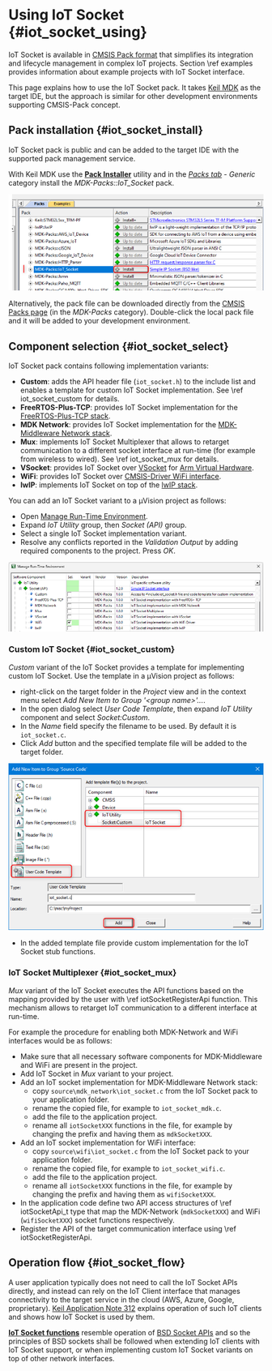 # Using IoT Socket {#iot_socket_using}

IoT Socket is available in [CMSIS Pack format](https://www.open-cmsis-pack.org/) that simplifies its integration and lifecycle management in complex IoT projects. Section \ref examples provides information about example projects with IoT Socket interface.

This page explains how to use the IoT Socket pack. It takes [Keil MDK](https://developer.arm.com/tools-and-software/embedded/keil-mdk) as the target IDE, but the approach is similar for other development environments supporting CMSIS-Pack concept.

## Pack installation {#iot_socket_install}

IoT Socket pack is public and can be added to the target IDE with the supported pack management service.

With Keil MDK use the [**Pack Installer**](https://www.keil.com/support/man/docs/uv4/uv4_ca_packinstaller.htm) utility and in the [*Packs tab*](https://www.keil.com/support/man/docs/uv4/uv4_ca_packinst_packs.htm) - *Generic* category install the *MDK-Packs\::IoT_Socket* pack.

![IoT Socket in Pack Installer](./images/iot_socket_pack_installer.png)

Alternatively, the pack file can be downloaded directly from the [CMSIS Packs page](https://developer.arm.com/tools-and-software/embedded/cmsis/cmsis-packs) (in the *MDK-Packs* category). Double-click the local pack file and it will be added to your development environment.

## Component selection {#iot_socket_select}

IoT Socket pack contains following implementation variants:

- **Custom**: adds the API header file (`iot_socket.h`) to the include list and enables a template for custom IoT Socket implementation. See \ref iot_socket_custom for details.
- **FreeRTOS-Plus-TCP**: provides IoT Socket implementation for the [FreeRTOS-Plus-TCP stack](https://www.freertos.org/Documentation/03-Libraries/02-FreeRTOS-plus/02-FreeRTOS-plus-TCP/01-FreeRTOS-Plus-TCP).
- **MDK Network**: provides IoT Socket implementation for the [MDK-Middleware Network stack](https://arm-software.github.io/MDK-Middleware/latest/Network/index.html).
- **Mux**: implements IoT Socket Multiplexer that allows to retarget communication to a different socket interface at run-time (for example from wireless to wired). See \ref iot_socket_mux for details.
- **VSocket**: provides IoT Socket over [VSocket](https://arm-software.github.io/AVH/main/simulation/html/group__arm__vsocket.html) for [Arm Virtual Hardware](https://www.arm.com/products/development-tools/simulation/virtual-hardware).
- **WiFi**: provides IoT Socket over [CMSIS-Driver WiFi interface](https://arm-software.github.io/CMSIS_6/latest/Driver/group__wifi__interface__gr.html).
- **lwIP**: implements IoT Socket on top of the [lwIP stack](https://en.wikipedia.org/wiki/LwIP).

You can add an IoT Socket variant to a µVision project as follows:
- Open [Manage Run-Time Environment](https://www.keil.com/support/man/docs/uv4/uv4_ca_rtemanager.htm).
- Expand *IoT Utility* group, then *Socket (API)* group.
- Select a single IoT Socket implementation variant.
- Resolve any conflicts reported in the *Validation Output* by adding required components to the project. Press *OK*.

![IoT Socket in Run-Time Environment](./images/iot_socket_rte.png)

### Custom IoT Socket {#iot_socket_custom}

*Custom* variant of the IoT Socket provides a template for implementing custom IoT Socket. Use the template in a µVision project as follows:
 - right-click on the target folder in the _Project_ view and in the context menu select *Add New Item to Group '\<group name\>'...*.
 - In the open dialog select *User Code Template*, then expand *IoT Utility* component and select *Socket:Custom*.
 - In the *Name* field specify the filename to be used. By default it is `iot_socket.c`.
 - Click *Add* button and the specified template file will be added to the target folder.

 ![IoT Socket Template](./images/iot_socket_template.png)

 - In the added template file provide custom implementation for the IoT Socket stub functions.

### IoT Socket Multiplexer {#iot_socket_mux}

*Mux* variant of the IoT Socket executes the API functions based on the mapping provided by the user with \ref iotSocketRegisterApi function. This mechanism allows to retarget IoT communication to a different interface at run-time.

For example the procedure for enabling both MDK-Network and WiFi interfaces would be as follows:
- Make sure that all necessary software components for MDK-Middleware and WiFi are present in the project.
- Add IoT Socket in *Mux* variant to your project.
- Add an IoT socket implementation for MDK-Middleware Network stack:
  - copy `source\mdk_network\iot_socket.c` from the IoT Socket pack to your application folder.
  - rename the copied file, for example to `iot_socket_mdk.c`.
  - add the file to the application project.
  - rename all `iotSocketXXX` functions in the file, for example by changing the prefix and having them as `mdkSocketXXX`.
- Add an IoT socket implementation for WiFi interface:
  - copy `source\wifi\iot_socket.c` from the IoT Socket pack to your application folder.
  - rename the copied file, for example to `iot_socket_wifi.c`.
  - add the file to the application project.
  - rename all `iotSocketXXX` functions in the file, for example by changing the prefix and having them as `wifiSocketXXX`.
- In the application code define two API access structures of \ref iotSocketApi_t type that map the MDK-Network (`mdkSocketXXX`) and WiFi (`wifiSocketXXX`) socket functions respectively.
- Register the API of the target communication interface using \ref iotSocketRegisterApi.

## Operation flow {#iot_socket_flow}

A user application typically does not need to call the IoT Socket APIs directly, and instead can rely on the IoT Client interface that manages connectivity to the target service in the cloud (AWS, Azure, Google, proprietary). [Keil Application Note 312](https://developer.arm.com/documentation/kan312) explains operation of such IoT clients and shows how IoT Socket is used by them.

[**IoT Socket functions**](./group__iotSocketAPI.html) resemble operation of [BSD Socket APIs](https://en.wikipedia.org/wiki/Berkeley_sockets) and so the principles of BSD sockets shall be followed when extending IoT clients with IoT Socket support, or when implementing custom IoT Socket variants on top of other network interfaces.
